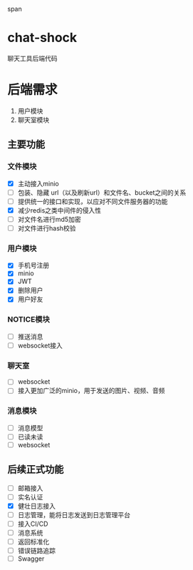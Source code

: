 span

# chat-shock

聊天工具后端代码

# 后端需求

1. 用户模块
2. 聊天室模块

## 主要功能

### 文件模块

- [X]  主动接入minio
- [ ]  包装、隐藏 url（以及刷新url）和文件名、bucket之间的关系
- [ ]  提供统一的接口和实现，以应对不同文件服务器的功能
- [X]  减少redis之类中间件的侵入性
- [ ]  对文件名进行md5加密
- [ ]  对文件进行hash校验

### 用户模块

- [X]  手机号注册
- [X]  minio
- [X]  JWT
- [X]  删除用户
- [X]  用户好友

### NOTICE模块

- [ ]  推送消息
- [ ]  websocket接入

### 聊天室

- [ ]  websocket
- [ ]  接入更加广泛的minio，用于发送的图片、视频、音频

### 消息模块

- [ ]  消息模型
- [ ]  已读未读
- [ ]  websocket

## 后续正式功能

- [ ]  邮箱接入
- [ ]  实名认证
- [x]  健壮日志接入
- [ ]  日志管理，能将日志发送到日志管理平台
- [ ]  接入CI/CD
- [ ]  消息系统
- [ ]  返回标准化
- [ ]  错误链路追踪
- [ ]  Swagger
